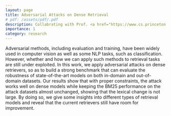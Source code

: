 ```yaml
---
layout: page
title: Adversarial Attacks on Dense Retrieval
# pdf: /assets/pdf/.pdf
description: Collabrating with Prof. <a href="https://www.cs.princeton.edu/~danqic/">Danqi Chen</a>, <a href="https://www.cs.princeton.edu/~zzhong/">Zexuan Zhong</a>, and <a href="https://www.cs.princeton.edu/~awettig/"> Alexander Wettig</a>. Aiming for ACL 2023.
importance: 1
category: research
---
```


Adversarial methods, including evaluation and training, have been widely used in computer vision as well as some NLP tasks, such as classification. However, whether and how we can apply such methods to retrieval tasks are still under exploited. In this work, we apply adversarial attacks on dense retrievers, so as to build a strong benchmark that can evaluate the robustness of state-of-the-art models on both in-domain and out-of-domain datasets. Our results show that with proper constraints, the attack works well on dense models while keeping the BM25 performance on the attack datasets almost unchanged, showing that the lexical change is not large. By doing so, we give some insights into different types of retrieval models and reveal that the current retrievers still have room for improvement.